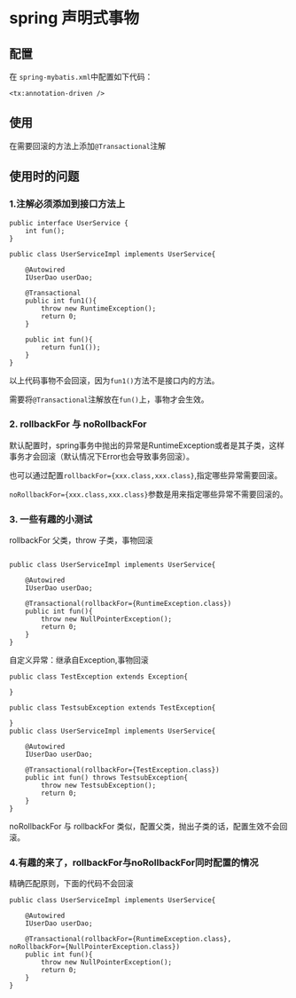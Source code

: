 # spring 声明式事物
## 配置

在 ```spring-mybatis.xml```中配置如下代码：

```
<tx:annotation-driven />
```
## 使用
在需要回滚的方法上添加```@Transactional```注解

## 使用时的问题

### 1.注解必须添加到接口方法上
```
public interface UserService {
	int fun();
}

public class UserServiceImpl implements UserService{

	@Autowired
	IUserDao userDao;

	@Transactional
	public int fun1(){
		throw new RuntimeException();
		return 0;
	}
	
	public int fun(){
		return fun1());
	}
}

```

以上代码事物不会回滚，因为```fun1()```方法不是接口内的方法。

需要将```@Transactional```注解放在```fun()```上，事物才会生效。

### 2. rollbackFor 与 noRollbackFor

默认配置时，spring事务中抛出的异常是RuntimeException或者是其子类，这样事务才会回滚（默认情况下Error也会导致事务回滚）。

也可以通过配置```rollbackFor={xxx.class,xxx.class}```,指定哪些异常需要回滚。

```noRollbackFor={xxx.class,xxx.class}```参数是用来指定哪些异常不需要回滚的。

### 3. 一些有趣的小测试

rollbackFor 父类，throw 子类，事物回滚

```

public class UserServiceImpl implements UserService{

	@Autowired
	IUserDao userDao;

	@Transactional(rollbackFor={RuntimeException.class})
	public int fun(){
		throw new NullPointerException();
		return 0;
	}
}
```

自定义异常：继承自Exception,事物回滚

```
public class TestException extends Exception{

}

public class TestsubException extends TestException{

}
public class UserServiceImpl implements UserService{

	@Autowired
	IUserDao userDao;

	@Transactional(rollbackFor={TestException.class})
	public int fun() throws TestsubException{
		throw new TestsubException();
		return 0;
	}
}

```

noRollbackFor 与 rollbackFor 类似，配置父类，抛出子类的话，配置生效不会回滚。

### 4.有趣的来了，rollbackFor与noRollbackFor同时配置的情况

精确匹配原则，下面的代码不会回滚

```
public class UserServiceImpl implements UserService{

	@Autowired
	IUserDao userDao;

	@Transactional(rollbackFor={RuntimeException.class}, noRollbackFor={NullPointerException.class})
	public int fun(){
		throw new NullPointerException();
		return 0;
	}
}
```
